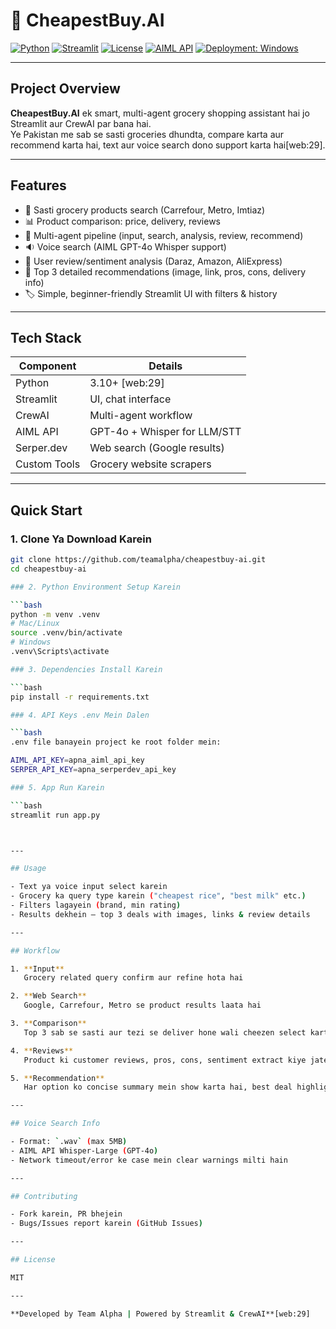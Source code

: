 # 🥦 CheapestBuy.AI

[![Python](https://img.shields.io/badge/Python-3.10%2B-blue.svg)](https://www.python.org/)
[![Streamlit](https://img.shields.io/badge/Streamlit-%E2%9C%94%EF%B8%8F-brightgreen.svg)](https://streamlit.io/)
[![License](https://img.shields.io/badge/License-MIT-yellow.svg)](./LICENSE)
[![AIML API](https://img.shields.io/badge/AIML%20API-GPT--4o-important.svg)](https://aimlapi.com/)
[![Deployment: Windows](https://img.shields.io/badge/Windows-supported-blue.svg)](https://docs.microsoft.com/en-us/windows/)

---

## Project Overview

**CheapestBuy.AI** ek smart, multi-agent grocery shopping assistant hai jo Streamlit aur CrewAI par bana hai.  
Ye Pakistan me sab se sasti groceries dhundta, compare karta aur recommend karta hai, text aur voice search dono support karta hai[web:29].

---

## Features

- 🔎 Sasti grocery products search (Carrefour, Metro, Imtiaz)
- 📊 Product comparison: price, delivery, reviews
- 🤖 Multi-agent pipeline (input, search, analysis, review, recommend)
- 🔉 Voice search (AIML GPT-4o Whisper support)
- 💬 User review/sentiment analysis (Daraz, Amazon, AliExpress)
- 🥇 Top 3 detailed recommendations (image, link, pros, cons, delivery info)
- 🏷️ Simple, beginner-friendly Streamlit UI with filters & history

---

## Tech Stack

| Component      | Details                        |
|----------------|-------------------------------|
| Python         | 3.10+ [web:29]                |
| Streamlit      | UI, chat interface            |
| CrewAI         | Multi-agent workflow          |
| AIML API       | GPT-4o + Whisper for LLM/STT  |
| Serper.dev     | Web search (Google results)   |
| Custom Tools   | Grocery website scrapers      |

---

## Quick Start

### 1. Clone Ya Download Karein

```bash
git clone https://github.com/teamalpha/cheapestbuy-ai.git
cd cheapestbuy-ai

### 2. Python Environment Setup Karein

```bash
python -m venv .venv
# Mac/Linux
source .venv/bin/activate
# Windows
.venv\Scripts\activate

### 3. Dependencies Install Karein

```bash
pip install -r requirements.txt

### 4. API Keys .env Mein Dalen

```bash
.env file banayein project ke root folder mein:

AIML_API_KEY=apna_aiml_api_key
SERPER_API_KEY=apna_serperdev_api_key

### 5. App Run Karein

```bash
streamlit run app.py



---

## Usage

- Text ya voice input select karein
- Grocery ka query type karein ("cheapest rice", "best milk" etc.)
- Filters lagayein (brand, min rating)
- Results dekhein — top 3 deals with images, links & review details

---

## Workflow

1. **Input**  
   Grocery related query confirm aur refine hota hai

2. **Web Search**  
   Google, Carrefour, Metro se product results laata hai

3. **Comparison**  
   Top 3 sab se sasti aur tezi se deliver hone wali cheezen select karta hai

4. **Reviews**  
   Product ki customer reviews, pros, cons, sentiment extract kiye jate hain

5. **Recommendation**  
   Har option ko concise summary mein show karta hai, best deal highlight karta hai

---

## Voice Search Info

- Format: `.wav` (max 5MB)
- AIML API Whisper-Large (GPT-4o)
- Network timeout/error ke case mein clear warnings milti hain

---

## Contributing

- Fork karein, PR bhejein
- Bugs/Issues report karein (GitHub Issues)

---

## License

MIT

---

**Developed by Team Alpha | Powered by Streamlit & CrewAI**[web:29]
